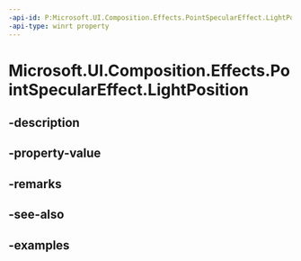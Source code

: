 ```yaml
---
-api-id: P:Microsoft.UI.Composition.Effects.PointSpecularEffect.LightPosition
-api-type: winrt property
---
```


# Microsoft.UI.Composition.Effects.PointSpecularEffect.LightPosition

<!--
public System.Numerics.Vector3 LightPosition { get; set; }
-->


## -description

## -property-value

## -remarks

## -see-also

## -examples


